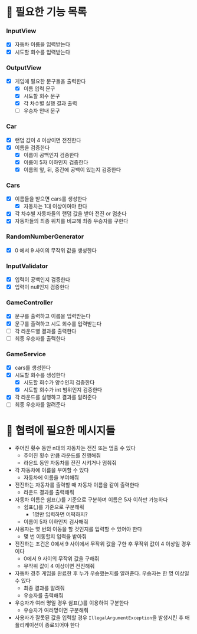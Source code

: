 # 📌 필요한 기능 목록
### InputView
- [x] 자동차 이름을 입력받는다
- [x] 시도할 회수를 입력받는다
### OutputView
- [x] 게임에 필요한 문구들을 출력한다
  - [x] 이름 입력 문구
  - [x] 시도할 회수 문구
  - [x] 각 차수별 실행 결과 출력
  - [ ] 우승자 안내 문구
### Car
- [x] 랜덤 값이 4 이상이면 전진한다
- [x] 이름을 검증한다
  - [x] 이름이 공백인지 검증한다 
  - [x] 이름이 5자 이하인지 검증한다
  - [x] 이름의 앞, 뒤, 중간에 공백이 있는지 검증한다
### Cars
- [x] 이름들을 받으면 cars를 생성한다
  - [x] 자동차는 1대 이상이여야 한다
- [x] 각 차수별 자동차들의 랜덤 값을 받아 전진 or 멈춘다
- [x] 자동차들의 최종 위치를 비교해 최종 우승자를 구한다
### RandomNumberGenerator
- [x] 0 에서 9 사이의 무작위 값을 생성한다
### InputValidator
- [x] 입력이 공백인지 검증한다
- [x] 입력이 null인지 검증한다
### GameController
- [x] 문구를 출력하고 이름을 입력받는다
- [x] 문구를 출력하고 시도 회수를 입력받는다
- [ ] 각 라운드별 결과를 출력한다
- [ ] 최종 우승자를 출력한다
### GameService
- [x] cars를 생성한다
- [x] 시도할 회수를 생성한다
  - [x] 시도할 회수가 양수인지 검증한다
  - [x] 시도할 회수가 int 범위인지 검증한다
- [x] 각 라운드를 실행하고 결과를 알려준다
- [ ] 최종 우승자를 알려준다

# 📌 협력에 필요한 메시지들
- 주어진 횟수 동안 n대의 자동차는 전진 또는 멈출 수 있다
  - 주어진 횟수 만큼 라운드를 진행해줘
  - 라운드 동안 자동차를 전진 시키거나 멈춰줘
- 각 자동차에 이름을 부여할 수 있다
  - 자동차에 이름을 부여해줘
- 전진하는 자동차를 출력할 때 자동차 이름을 같이 출력한다
  - 라운드 결과를 출력해줘
- 자동차 이름은 쉼표(,)를 기준으로 구분하며 이름은 5자 이하만 가능하다
  - 쉼표(,)를 기준으로 구분해줘
    - 1명만 입력하면 어떡하지?
  - 이름이 5자 이하인지 검사해줘
- 사용자는 몇 번의 이동을 할 것인지를 입력할 수 있어야 한다
  - 몇 번 이동할지 입력을 받아줘
- 전진하는 조건은 0에서 9 사이에서 무작위 값을 구한 후 무작위 값이 4 이상일 경우이다
  - 0에서 9 사이의 무작위 값을 구해줘
  - 무작위 값이 4 이상이면 전진해줘
- 자동차 경주 게임을 완료한 후 누가 우승했는지를 알려준다. 우승자는 한 명 이상일 수 있다
  - 최종 결과를 알려줘
  - 우승자를 출력해줘
- 우승자가 여러 명일 경우 쉼표(,)를 이용하여 구분한다
  - 우승자가 여러명이면 구분해줘
- 사용자가 잘못된 값을 입력할 경우 `IllegalArgumentException`을 발생시킨 후 애플리케이션이 종료되어야 한다
